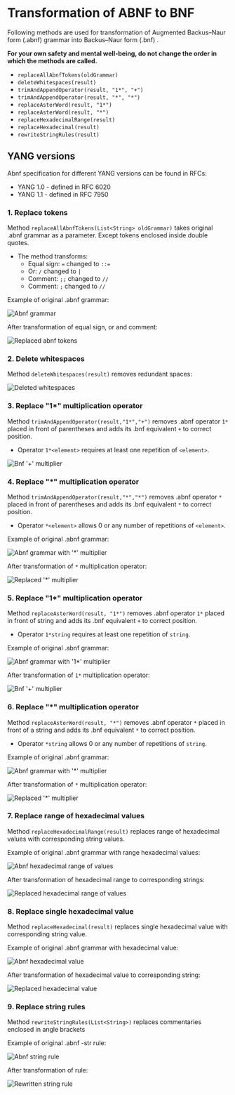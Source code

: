 # Transformation of ABNF to BNF

Following methods are used for transformation of Augmented Backus–Naur form (.abnf) grammar into Backus–Naur form (.bnf)
.

**For your own safety and mental well-being, do not change the order in which the methods are called.**

* `replaceAllAbnfTokens(oldGrammar)`
* `deleteWhitespaces(result)`
* `trimAndAppendOperator(result, "1*", "+")`
* `trimAndAppendOperator(result, "*", "*")`
* `replaceAsterWord(result, "1*")`
* `replaceAsterWord(result, "*")`
* `replaceHexadecimalRange(result)`
* `replaceHexadecimal(result)`
* `rewriteStringRules(result)`

## YANG versions

Abnf specification for different YANG versions can be found in RFCs:

* YANG 1.0 - defined in RFC 6020
* YANG 1.1 - defined in RFC 7950

### 1. Replace tokens

Method  `replaceAllAbnfTokens(List<String> oldGrammar)` takes original .abnf grammar as a parameter. 
Except tokens enclosed inside double quotes.

* The method transforms:
    * Equal sign: `=` changed to `::=` 
    * Or: `/` changed to `|`
    * Comment: `;;` changed to `//` 
    * Comment: `;` changed to `//` 

Example of original .abnf grammar:

![Abnf grammar](doc-images/01_clean_abnf.png)

After transformation of equal sign, or and comment:

![Replaced abnf tokens](doc-images/02_abnfToBnfTokens_1.png)

### 2. Delete whitespaces

Method `deleteWhitespaces(result)` removes redundant spaces:

![Deleted whitespaces](doc-images/03_deleteWhiteSpaces.png)

### 3. Replace "1*" multiplication operator

Method `trimAndAppendOperator(result,"1*","+")` removes .abnf operator `1*`
placed in front of parentheses and adds its .bnf equivalent `+` to correct position.

* Operator `1*<element>` requires at least one repetition of `<element>`.

![Bnf '+' multiplier](doc-images/04_trimAndAppendOp_1asterisk.png)
### 4. Replace "*" multiplication operator

Method `trimAndAppendOperator(result,"*","*")` removes .abnf operator `*`
placed in front of parentheses and adds its .bnf equivalent `*` to correct position.

* Operator `*<element>` allows 0 or any number of repetitions of `<element>`.

Example of original .abnf grammar:

![Abnf grammar with '*' multiplier](doc-images/05_trimAndAppendOp_asterisk_before.png)

After transformation of `*` multiplication operator:

![Replaced '*' multiplier](doc-images/06_trimAndAppendOp_asterisk_after.png)

### 5. Replace "1*" multiplication operator

Method `replaceAsterWord(result, "1*")` removes .abnf operator `1*`
placed in front of string and adds its .bnf equivalent `+` to correct position.

* Operator `1*string` requires at least one repetition of `string`.

Example of original .abnf grammar:

![Abnf grammar with '1*' multiplier](doc-images/07_asterWord_1asterisk_before.png)

After transformation of `1*` multiplication operator:

![Bnf '+' multiplier](doc-images/08_asterWord_1asterisk_after.png)

### 6. Replace "*" multiplication operator

Method `replaceAsterWord(result, "*")` removes .abnf operator `*`
placed in front of a string and adds its .bnf equivalent `*` to correct position.

* Operator `*string` allows 0 or any number of repetitions of `string`.

Example of original .abnf grammar:

![Abnf grammar with '*' multiplier](doc-images/09_asterWord_asterisk_before.png)

After transformation of `*` multiplication operator:

![Replaced '*' multiplier](doc-images/10_asterWord_asterisk_after.png)

### 7. Replace range of hexadecimal values

Method `replaceHexadecimalRange(result)` replaces range of hexadecimal values with corresponding
string values.

Example of original .abnf grammar with range hexadecimal values:

![Abnf hexadecimal range of values](doc-images/11_hexRange_before.png)

After transformation of hexadecimal range to corresponding strings:

![Replaced hexadecimal range of values](doc-images/12_hexRange_after.png)

### 8. Replace single hexadecimal value

Method `replaceHexadecimal(result)` replaces single hexadecimal value with corresponding string value.

Example of original .abnf grammar with hexadecimal value:

![Abnf hexadecimal value](doc-images/13_hex_before.png)

After transformation of hexadecimal value to corresponding string:

![Replaced hexadecimal value](doc-images/14_hex_after.png)

### 9. Replace string rules

Method `rewriteStringRules(List<String>)` replaces commentaries enclosed in angle brackets

Example of original .abnf -str rule:

![Abnf string rule](doc-images/15_stringRule_before.png)

After transformation of rule:

![Rewritten string rule](doc-images/16_stringRule_after.png)